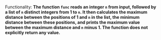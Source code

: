 Functionality: **The function `func` reads an integer `n` from input, followed by a list of `n` distinct integers from 1 to `n`. It then calculates the maximum distance between the positions of 1 and `n` in the list, the minimum distance between these positions, and prints the maximum value between the maximum distance and `n` minus 1. The function does not explicitly return any value.**
